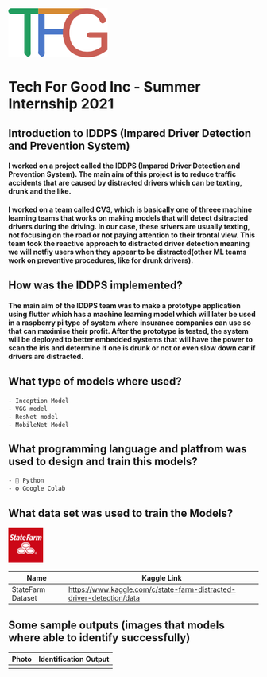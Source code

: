 <img src= https://github.com/Nlege001/ReactiveRiskIdentification/blob/main/TechForGood_Logo.png.webp width = 200>


# Tech For Good Inc - Summer Internship 2021

## Introduction to IDDPS (Impared Driver Detection and Prevention System)

#### I worked on a project called the IDDPS (Impared Driver Detection and Prevention System). The main aim of this project is to reduce traffic accidents that are caused by distracted drivers which can be texting, drunk and the like.

#### I worked on a team called CV3, which is basically one of threee machine learning teams that works on making models that will detect dsitracted drivers during the driving. In our case, these srivers are usually texting, not focusing on the road or not paying attention to their frontal view.  This team took the reactive approach to distracted driver detection meaning we will notfiy users when they appear to be distracted(other ML teams work on preventive procedures, like for drunk drivers).

## How was the IDDPS implemented?

#### The main aim of the IDDPS team was to make a prototype application using flutter which has a machine learning model which will later be used in a raspberry pi type of system where insurance companies can use so that can maximise their profit. After the prototype is tested, the system will be deployed to better embedded systems that will have the power to scan the iris and determine if one is drunk or not or even slow down car if drivers are distracted.


## What type of models where used?
    - Inception Model
    - VGG model
    - ResNet model
    - MobileNet Model

## What programming language and platfrom was used to design and train this models?
    - 🐍 Python
    - ⚙️ Google Colab
   
## What data set was used to train the Models?
<img src = https://github.com/Nlege001/ReactiveRiskIdentification/blob/main/thumb76_76.png width= 70> 

|Name|Kaggle Link|
|-----|--------------------|
|StateFarm Dataset | https://www.kaggle.com/c/state-farm-distracted-driver-detection/data|


## Some sample outputs (images that models where able to identify successfully)

|Photo| Identification Output|
|----------|------------------|
|||

